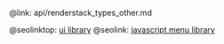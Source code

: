@link: api/renderstack_types_other.md

@seolinktop: [ui library](https://webix.com)
@seolink: [javascript menu library](https://webix.com/widget/menu/)